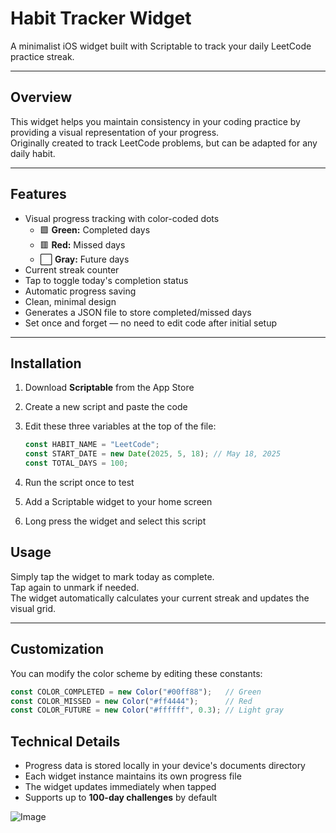 # Habit Tracker Widget
A minimalist iOS widget built with Scriptable to track your daily LeetCode practice streak.

---

## Overview
This widget helps you maintain consistency in your coding practice by providing a visual representation of your progress.  
Originally created to track LeetCode problems, but can be adapted for any daily habit.

---

## Features
- Visual progress tracking with color-coded dots  
  - 🟩 **Green:** Completed days  
  - 🟥 **Red:** Missed days  
  - ⬜ **Gray:** Future days
- Current streak counter
- Tap to toggle today's completion status
- Automatic progress saving
- Clean, minimal design
- Generates a JSON file to store completed/missed days
- Set once and forget — no need to edit code after initial setup

---

## Installation
1. Download **Scriptable** from the App Store  
2. Create a new script and paste the code  
3. Edit these three variables at the top of the file:

   ```javascript
   const HABIT_NAME = "LeetCode";
   const START_DATE = new Date(2025, 5, 18); // May 18, 2025
   const TOTAL_DAYS = 100;
   ```

4. Run the script once to test

5. Add a Scriptable widget to your home screen

6. Long press the widget and select this script

## Usage

Simply tap the widget to mark today as complete.  
Tap again to unmark if needed.  
The widget automatically calculates your current streak and updates the visual grid.

---

## Customization

You can modify the color scheme by editing these constants:

```javascript
const COLOR_COMPLETED = new Color("#00ff88");   // Green  
const COLOR_MISSED = new Color("#ff4444");      // Red  
const COLOR_FUTURE = new Color("#ffffff", 0.3); // Light gray
```

## Technical Details

- Progress data is stored locally in your device's documents directory  
- Each widget instance maintains its own progress file  
- The widget updates immediately when tapped  
- Supports up to **100-day challenges** by default


![Image](https://github.com/user-attachments/assets/c0e11a06-9868-4ed6-ada5-6268714e9e9a)
